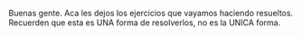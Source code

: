 Buenas gente. Aca les dejos los ejercicios que vayamos haciendo resueltos. Recuerden que esta es UNA forma de resolverlos, no es la UNICA forma. 
